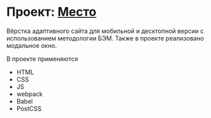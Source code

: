 # Проект: [Место](https://mymymyr.github.io/mesto-project/index.html)

Вёрстка адаптивного сайта для мобильной и десктопной версии с использованием методологии БЭМ.
Также в проекте реализовано модальное окно.

В проекте применяются
* HTML
* CSS
* JS
* webpack
* Babel
* PostCSS


